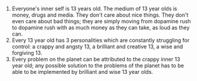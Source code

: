 1. Everyone's inner self is 13 years old. The medium of 13 year olds is money, drugs and media. They don't care about nice things. They don't even care about bad things; they are simply moving from dopamine rush to dopamine rush with as much money as they can take, as loud as they can.
2. Every 13 year old has 3 personalities which are constantly struggling for control: a crappy and angsty 13, a brilliant and creative 13, a wise and forgiving 13.
3. Every problem on the planet can be attributed to the crappy inner 13 year old; any possible solution to the problems of the planet has to be able to be implemented by brilliant and wise 13 year olds.













